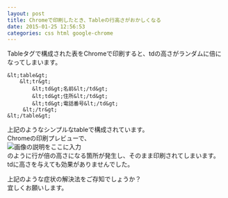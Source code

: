 ```yaml
---
layout: post
title: Chromeで印刷したとき、Tableの行高さがおかしくなる
date: 2015-01-25 12:56:53
categories: css html google-chrome
---
```

<p>Tableタグで構成された表をChromeで印刷すると、tdの高さがランダムに倍になってしまいます。</p>

```
&lt;table&gt;
    &lt;tr&gt;
        &lt;td&gt;名前&lt;/td&gt;
        &lt;td&gt;住所&lt;/td&gt;
        &lt;td&gt;電話番号&lt;/td&gt;
     &lt;/tr&gt;
&lt;/table&gt;
```

<p>上記のようなシンプルなtableで構成されています。<br>
Chromeの印刷プレビューで、<br>
<img src="https://i.stack.imgur.com/RoHxJ.png" alt="画像の説明をここに入力"><br>
のように行が倍の高さになる箇所が発生し、そのまま印刷されてしまいます。<br>
tdに高さを与えても効果がありませんでした。</p>

<p>上記のような症状の解決法をご存知でしょうか？<br>
宜しくお願いします。</p>
